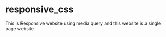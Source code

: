 # responsive_css
This is Responsive website using media query and this website is a single page website
